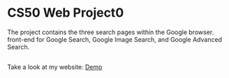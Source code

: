 # CS50 Web Project0
The project contains the three search pages within the Google browser.
  front-end for Google Search, Google Image Search, and Google Advanced Search.
##
Take a look at my website:
[Demo](https://ramihadji.github.io/CS50WebProject0.github.io/index.html)
